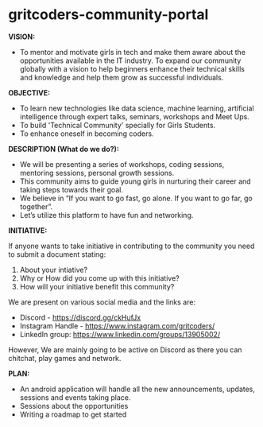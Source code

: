 # gritcoders-community-portal

**VISION:**
- To mentor and motivate girls in tech and make them aware about the opportunities available in the IT industry. To expand our community globally with a vision to     help beginners enhance their technical skills and knowledge and help them grow as successful individuals. 


**OBJECTIVE:**
- To learn new technologies like data science, machine learning, artificial intelligence through expert talks, seminars, workshops and Meet Ups.
- To build 'Technical Community' specially for Girls Students.
- To enhance oneself in becoming coders.

**DESCRIPTION (What do we do?):**
- We will be presenting a series of workshops, coding sessions, mentoring sessions, personal growth sessions.
- This community aims to guide young girls in nurturing their career and taking steps towards their goal. 
- We believe in “If you want to go fast, go alone. If you want to go far, go together”.
- Let’s utilize this platform to have fun and networking.

**INITIATIVE:**

If anyone wants to take initiative in contributing to the community you need to submit a document stating:
1) About your intiative?
2) Why or How did you come up with this initiative?
3) How will your initiative benefit this community?

We are present on various social media and the links are:
- Discord - https://discord.gg/ckHufJx
- Instagram Handle - https://www.instagram.com/gritcoders/
- LinkedIn group: https://www.linkedin.com/groups/13905002/

However, We are mainly going to be active on Discord as there you can chitchat, play games and network.

**PLAN:**
* An android application will handle all the new announcements, updates, sessions and events taking place. 
* Sessions about the opportunities
* Writing a roadmap to get started
